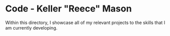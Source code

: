 # Code - Keller "Reece" Mason

Within this directory, I showcase all of my relevant projects to the skills that I am currently developing.
